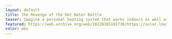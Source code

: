 ```yaml
---
layout: default
title: The Revenge of the Hot Water Bottle
teaser: Imagine a personal heating system that works indoors as well as outdoors, can be taken anywhere, requires little energy, and is independent of any infrastructure. It exists – and is hundreds of years old.
featured: https://web.archive.org/web/20220305191730/https://solar.lowtechmagazine.com/2022/01/the-revenge-of-the-hot-water-bottle.html
color: obs
---
```

